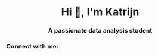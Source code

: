 <h1 align="center">Hi 👋, I'm Katrijn</h1>
<h3 align="center">A passionate data analysis student</h3>

<h3 align="left">Connect with me:</h3>
<p align="left">
</p>

